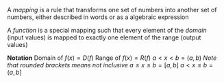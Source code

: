 A *mapping* is a rule that transforms one set of numbers into another set of numbers, either described in words or as a algebraic expression

A *function* is a special mapping such that every element of the *domain* (input values) is mapped to exactly one element of the range (output values)

**Notation**
Domain of $f(x)=D(f)$
Range of $f(x)=R(f)$
$a<x<b=(a,b)$ *Note that rounded brackets means not inclusive*
$a\leq x\leq b=[a,b]$
$a<x{\leq}b=(a,b]$
